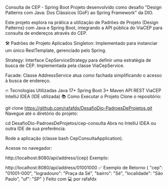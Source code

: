 Consulta de CEP - Spring Boot
Projeto desenvolvido como desafio "Design Patterns com Java: Dos Clássicos (GoF) ao Spring Framework" da DIO.

Este projeto explora na prática a utilização de Padrões de Projeto (Design Patterns) com Java e Spring Boot, integrando a API pública do ViaCEP para consulta de endereços através do CEP.

🛠 Padrões de Projeto Aplicados
Singleton:
Implementado para instanciar um único RestTemplate, gerenciado pelo Spring.

Strategy:
Interface CepServiceStrategy para definir uma estratégia de busca de CEP. Implementada pela classe ViaCepService.

Facade:
Classe AddressService atua como fachada simplificando o acesso à busca de endereço.

🔥 Tecnologias Utilizadas
Java 17+
Spring Boot 3+
Maven
API REST ViaCEP
IntelliJ IDEA (IDE utilizada)
📚 Como Executar o Projeto
Clone o repositório:

git clone https://github.com/rafafdx/DesafioDio-PadroesDeProjetos.git
Navegue até o diretório do projeto:

cd DesafioDio-PadroesDeProjetos/cep-consulta
Abra no IntelliJ IDEA ou outra IDE de sua preferência.

Rode a aplicação (classe bash CepConsultaApplication).

Acesse no navegador:

http://localhost:8080/api/address/{cep}
Exemplo:

http://localhost:8080/api/address/01001000
✅ Exemplo de Retorno
{
"cep": "01001-000",
"logradouro": "Praça da Sé",
"bairro": "Sé",
"localidade": "São Paulo",
"uf": "SP"
}
Feito com 💻 por rafafdx
